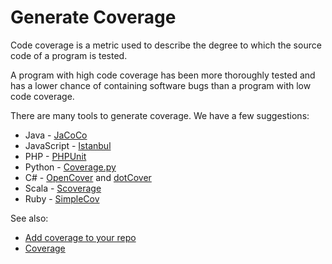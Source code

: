 # Generate Coverage

Code coverage is a metric used to describe the degree to which the source code of a program is tested.

A program with high code coverage has been more thoroughly tested and has a lower chance of containing software bugs than a program with low code coverage.

There are many tools to generate coverage. We have a few suggestions:

-   Java - [JaCoCo](http://eclemma.org/jacoco)
-   JavaScript - [Istanbul](https://github.com/gotwarlost/istanbul)
-   PHP - [PHPUnit](https://phpunit.de)
-   Python - [Coverage.py](http://coverage.readthedocs.io/en/latest/)
-   C# - [OpenCover](https://github.com/OpenCover/opencover/) and [dotCover](https://www.jetbrains.com/dotcover/)
-   Scala - [Scoverage](https://github.com/scoverage/scalac-scoverage-plugin)
-   Ruby - [SimpleCov](https://github.com/colszowka/simplecov)

See also:

-   [Add coverage to your repo](/hc/en-us/articles/207993835-Add-coverage-to-your-repo)
-   [Coverage](/hc/en-us/articles/207279819)
